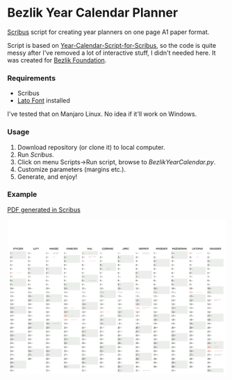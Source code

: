 # Bezlik Year Calendar Planner

[Scribus](https://www.scribus.net/) script for creating year planners on one page A1 paper format.

Script is based on [Year-Calendar-Script-for-Scribus](https://github.com/RaffertyR/Year-Calendar-Script-for-Scribus),
so the code is quite messy after I've removed a lot of interactive stuff, I didn't needed here.  It was created for [Bezlik Foundation](https://bezlik.org). 

### Requirements

* Scribus
* [Lato Font](https://www.latofonts.com/pl/lato-free-fonts/) installed

I've tested that on Manjaro Linux. No idea if it'll work on Windows.

### Usage

1. Download repository (or clone it) to local computer.
2. Run *Scribus*.
3. Click on menu Scripts->Run script, browse to *BezlikYearCalendar.py*.
4. Customize parameters (margins etc.).
5. Generate, and enjoy!

### Example

[PDF generated in Scribus](https://raw.githubusercontent.com/bohdanbobrowski/Bezlik-Year-Calendar-Planner/master/BezlikYearCalendar.pdf)

<img src="https://raw.githubusercontent.com/bohdanbobrowski/Bezlik-Year-Calendar-Planner/master/BezlikYearCalendar.gif" />